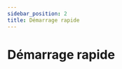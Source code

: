 ```yaml
---
sidebar_position: 2
title: Démarrage rapide
---
```


# Démarrage rapide

<!-- TODO: Contenu à rédiger --> 